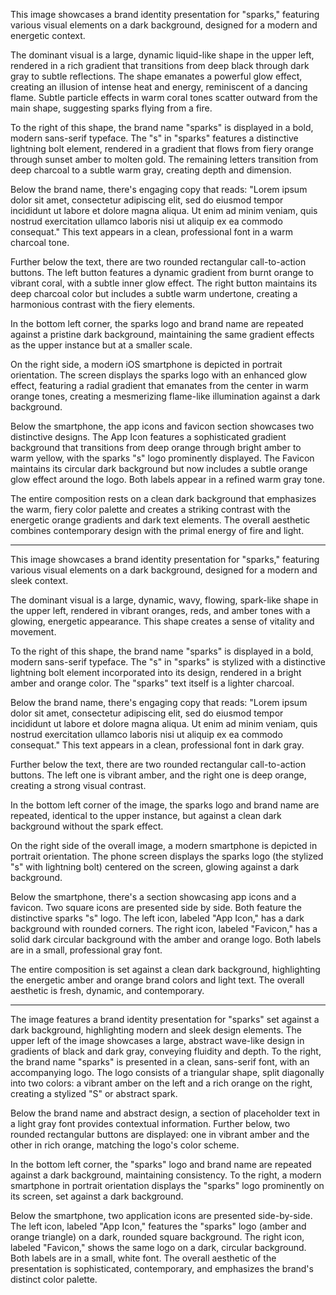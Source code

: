 This image showcases a brand identity presentation for "sparks," featuring various visual elements on a dark background, designed for a modern and energetic context.

The dominant visual is a large, dynamic liquid-like shape in the upper left, rendered in a rich gradient that transitions from deep black through dark gray to subtle reflections. The shape emanates a powerful glow effect, creating an illusion of intense heat and energy, reminiscent of a dancing flame. Subtle particle effects in warm coral tones scatter outward from the main shape, suggesting sparks flying from a fire.

To the right of this shape, the brand name "sparks" is displayed in a bold, modern sans-serif typeface. The "s" in "sparks" features a distinctive lightning bolt element, rendered in a gradient that flows from fiery orange through sunset amber to molten gold. The remaining letters transition from deep charcoal to a subtle warm gray, creating depth and dimension.

Below the brand name, there's engaging copy that reads: "Lorem ipsum dolor sit amet, consectetur adipiscing elit, sed do eiusmod tempor incididunt ut labore et dolore magna aliqua. Ut enim ad minim veniam, quis nostrud exercitation ullamco laboris nisi ut aliquip ex ea commodo consequat." This text appears in a clean, professional font in a warm charcoal tone.

Further below the text, there are two rounded rectangular call-to-action buttons. The left button features a dynamic gradient from burnt orange to vibrant coral, with a subtle inner glow effect. The right button maintains its deep charcoal color but includes a subtle warm undertone, creating a harmonious contrast with the fiery elements.

In the bottom left corner, the sparks logo and brand name are repeated against a pristine dark background, maintaining the same gradient effects as the upper instance but at a smaller scale.

On the right side, a modern iOS smartphone is depicted in portrait orientation. The screen displays the sparks logo with an enhanced glow effect, featuring a radial gradient that emanates from the center in warm orange tones, creating a mesmerizing flame-like illumination against a dark background.

Below the smartphone, the app icons and favicon section showcases two distinctive designs. The App Icon features a sophisticated gradient background that transitions from deep orange through bright amber to warm yellow, with the sparks "s" logo prominently displayed. The Favicon maintains its circular dark background but now includes a subtle orange glow effect around the logo. Both labels appear in a refined warm gray tone.

The entire composition rests on a clean dark background that emphasizes the warm, fiery color palette and creates a striking contrast with the energetic orange gradients and dark text elements. The overall aesthetic combines contemporary design with the primal energy of fire and light.

---------------------------------------------------

This image showcases a brand identity presentation for "sparks," featuring various visual elements on a dark background, designed for a modern and sleek context.

The dominant visual is a large, dynamic, wavy, flowing, spark-like shape in the upper left, rendered in vibrant oranges, reds, and amber tones with a glowing, energetic appearance. This shape creates a sense of vitality and movement.

To the right of this shape, the brand name "sparks" is displayed in a bold, modern sans-serif typeface. The "s" in "sparks" is stylized with a distinctive lightning bolt element incorporated into its design, rendered in a bright amber and orange color. The "sparks" text itself is a lighter charcoal.

Below the brand name, there's engaging copy that reads: "Lorem ipsum dolor sit amet, consectetur adipiscing elit, sed do eiusmod tempor incididunt ut labore et dolore magna aliqua. Ut enim ad minim veniam, quis nostrud exercitation ullamco laboris nisi ut aliquip ex ea commodo consequat." This text appears in a clean, professional font in dark gray.

Further below the text, there are two rounded rectangular call-to-action buttons. The left one is vibrant amber, and the right one is deep orange, creating a strong visual contrast.

In the bottom left corner of the image, the sparks logo and brand name are repeated, identical to the upper instance, but against a clean dark background without the spark effect.

On the right side of the overall image, a modern smartphone is depicted in portrait orientation. The phone screen displays the sparks logo (the stylized "s" with lightning bolt) centered on the screen, glowing against a dark background.

Below the smartphone, there's a section showcasing app icons and a favicon. Two square icons are presented side by side. Both feature the distinctive sparks "s" logo. The left icon, labeled "App Icon," has a dark background with rounded corners. The right icon, labeled "Favicon," has a solid dark circular background with the amber and orange logo. Both labels are in a small, professional gray font.

The entire composition is set against a clean dark background, highlighting the energetic amber and orange brand colors and light text. The overall aesthetic is fresh, dynamic, and contemporary.

---------------------------------------------------

The image features a brand identity presentation for "sparks" set against a dark background, highlighting modern and sleek design elements. The upper left of the image showcases a large, abstract wave-like design in gradients of black and dark gray, conveying fluidity and depth. To the right, the brand name "sparks" is presented in a clean, sans-serif font, with an accompanying logo. The logo consists of a triangular shape, split diagonally into two colors: a vibrant amber on the left and a rich orange on the right, creating a stylized "S" or abstract spark.

Below the brand name and abstract design, a section of placeholder text in a light gray font provides contextual information. Further below, two rounded rectangular buttons are displayed: one in vibrant amber and the other in rich orange, matching the logo's color scheme.

In the bottom left corner, the "sparks" logo and brand name are repeated against a dark background, maintaining consistency. To the right, a modern smartphone in portrait orientation displays the "sparks" logo prominently on its screen, set against a dark background.

Below the smartphone, two application icons are presented side-by-side. The left icon, labeled "App Icon," features the "sparks" logo (amber and orange triangle) on a dark, rounded square background. The right icon, labeled "Favicon," shows the same logo on a dark, circular background. Both labels are in a small, white font. The overall aesthetic of the presentation is sophisticated, contemporary, and emphasizes the brand's distinct color palette.
